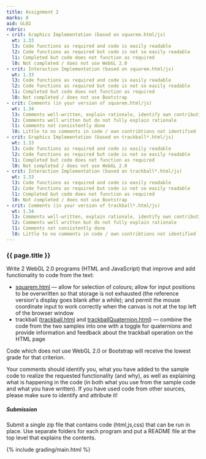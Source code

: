 ```yaml
---
title: Assignment 2
marks: 8
aid: GL02
rubric:
- crit: Graphics Implementation (based on squarem.html/js)
  wt: 1.33
  l3: Code functions as required and code is easily readable
  l2: Code functions as required but code is not so easily readable
  l1: Completed but code does not function as required
  l0: Not completed / does not use WebGL 2.0
- crit: Interaction Implementation (based on squarem.html/js)
  wt: 1.33
  l3: Code functions as required and code is easily readable
  l2: Code functions as required but code is not so easily readable
  l1: Completed but code does not function as required
  l0: Not completed / does not use Bootstrap
- crit: Comments (in your version of squarem.html/js)
  wt: 1.34
  l3: Comments well-written, explain rationale, identify own contributions
  l2: Comments well written but do not fully explain rationale
  l1: Comments not consistently done
  l0: Little to no comments in code / own contribtions not identified
- crit: Graphics Implementation (based on trackball*.html/js)
  wt: 1.33
  l3: Code functions as required and code is easily readable
  l2: Code functions as required but code is not so easily readable
  l1: Completed but code does not function as required
  l0: Not completed / does not use WebGL 2.0
- crit: Interaction Implementation (based on trackball*.html/js)
  wt: 1.33
  l3: Code functions as required and code is easily readable
  l2: Code functions as required but code is not so easily readable
  l1: Completed but code does not function as required
  l0: Not completed / does not use Bootstrap
- crit: Comments (in your version of trackball*.html/js)
  wt: 1.34
  l3: Comments well-written, explain rationale, identify own contributions
  l2: Comments well written but do not fully explain rationale
  l1: Comments not consistently done
  l0: Little to no comments in code / own contribtions not identified
---
```

### {{ page.title }}

Write 2 WebGL 2.0 programs (HTML and JavaScript) that improve and add functionality to code from the text:

* [squarem.html](https://www.interactivecomputergraphics.com/8E/Code/03/squarem.html) &mdash; allow for selection of colours; allow for input positions to be overwritten so that storage is not exhausted (the reference version's display goes blank after a while); and permit the mouse coordinate input to work correctly when the canvas is not at the top left of the browser window
* trackball ([trackball.html](https://www.interactivecomputergraphics.com/8E/Code/04/trackball.html) and [trackballQuaternion.html](
https://www.interactivecomputergraphics.com/8E/Code/04/trackballQuaterion.html)) &mdash; combine the code from the two samples into one with a toggle for quaternions and provide information and feedback about the trackball operation on the HTML page

Code which does not use WebGL 2.0 or Bootstrap will receive the lowest grade for that criterion.

Your comments should identify you, what you have added to the sample code to realize the requested functionality (and why), as well as explaining what is happening in the code (in both what you use from the sample code and what you have written). If you have used code from other sources, please make sure to identify and attribute it!

##### Submission

Submit a single zip file that contains code (html,js,css) that can be run in place. Use separate folders for each program and put a README file at the top level that explains the contents.

{% include grading/main.html %}
